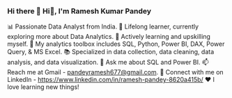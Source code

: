 ### Hi there 👋 Hi👋, I'm Ramesh Kumar Pandey
📊 Passionate Data Analyst from India. 
🔭 Lifelong learner, currently exploring more about Data Analytics.
🌱 Actively learning and upskilling myself.
🧰 My analytics toolbox includes SQL, Python, Power BI, DAX, Power Query, & MS Excel.
📚 Specialized in data collection, data cleaning, data analysis, and data visualization.
💬 Ask me about SQL and Power BI.
📫 Reach me at Gmail - pandeyramesh677@gmail.com.
🔗 Connect with me on LinkedIn - https://www.linkedin.com/in/ramesh-pandey-8620a415b/
❤️ I love learning new things!
